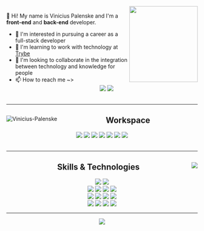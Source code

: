 <div>
  <a href="#"><img align="right" src="https://c.tenor.com/cdgu_rxP5vwAAAAd/cat-hiss.gif" height="200px" width="180px"/></a>
  <p align="left"><br>
    👋 Hi! My name is Vinicius Palenske and I'm a <b>front-end</b> and <b>back-end</b> developer.
    <ul>
      <li>👀 I'm interested in pursuing a career as a full-stack developer</li>
      <li>🌱 I'm learning to work with technology at <a href="https://www.betrybe.com/">Trybe</a></li>
      <li>💞️ I'm looking to collaborate in the integration between technology and knowledge for people</li>
      <li>📫 How to reach me ~>
        <div align="center">
          <a href="https://www.linkedin.com/in/vini-palenske/" target="_blank">
            <img src="https://img.shields.io/badge/LinkedIn-0077B5?style=flat&logo=linkedin&logoColor=white"/></a>
          <a href="https://mail.google.com/mail/?view=cm&fs=1&to=viniciuspalenske@gmail.com" target="_blank">
            <img src="https://img.shields.io/badge/Gmail-D14836?style=flat&logo=gmail&logoColor=white"/></a>
        </div></li>
      <br>
    </ul>
  </p>
</div>
<hr>
<div>
  <a href="#"><img align="left" src="https://github-readme-stats.vercel.app/api?username=palenske&theme=onedark&show_icons=true&hide=stars&custom_title=Palenske's%20GitHub%20Stats" alt="Vinicius-Palenske"/></a>
  <div align="center">
    <h2>Workspace</h2>
    <a href="#"><img href="#" src="https://img.shields.io/badge/Ubuntu-E95420?style=for-the-badge&logo=ubuntu&logoColor=white"/></a>
    <a href="#"><img src="https://img.shields.io/badge/oh_my_zsh-1A2C34?style=for-the-badge&logo=ohmyzsh&logoColor=white"/></a>
    <a href="#"><img src="https://img.shields.io/badge/Zoom-2D8CFF?style=for-the-badge&logo=zoom&logoColor=white"/></a>
    <a href="#"><img src="https://img.shields.io/badge/Visual_Studio_Code-0078D4?style=for-the-badge&logo=visual%20studio%20code&logoColor=white"/></a>
    <a href="#"><img src="https://img.shields.io/badge/Slack-4A154B?style=for-the-badge&logo=slack&logoColor=white"/></a>
    <a href="#"><img src="https://img.shields.io/badge/Google_chrome-4285F4?style=for-the-badge&logo=Google-chrome&logoColor=white"/></a>
    <a href="#"><img src="https://img.shields.io/badge/Trello-0052CC?style=for-the-badge&logo=trello&logoColor=white"/></a>
  </div>
</div>
<br>
<hr>
<div>
  <a href="#"><img align="right" src="https://github-readme-stats.vercel.app/api/top-langs/?username=palenske&theme=onedark" widht="350px"/></a>
  <div align="center">
    <h2>Skills & Technologies</h2>
    <div>
      <a href="#"><img src="https://img.shields.io/badge/Bash-4D4D4D?style=for-the-badge&logo=gnu-bash&logoColor=white"></a>
      <a href="#"><img src="https://img.shields.io/badge/Git-F34F29?style=for-the-badge&logo=git&logoColor=white"></a>
    </div>
    <div>
      <a href="#"><img src="https://img.shields.io/badge/HTML5-E34F26?style=for-the-badge&logo=html5&logoColor=white"/></a>
      <a href="#"><img src="https://img.shields.io/badge/CSS3-1572B6?style=for-the-badge&logo=css3&logoColor=white"/></a>
      <a href="#"><img src="https://img.shields.io/badge/JavaScript-323330?style=for-the-badge&logo=javascript&logoColor=F7DF1E"/></a>
      <a href="#"><img src="https://img.shields.io/badge/React-20232A?style=for-the-badge&logo=react&logoColor=61DAFB"/></a>
    <div/>
    <div>
      <a href="#"><img src="https://img.shields.io/badge/Redux-593D88?style=for-the-badge&logo=redux&logoColor=white"/></a>
      <a href="#"><img src="https://img.shields.io/badge/React_Router-CA4245?style=for-the-badge&logo=react-router&logoColor=white"/></a>
      <a href="#"><img src="https://img.shields.io/badge/Jest-C21325?style=for-the-badge&logo=jest&logoColor=white"/></a>
      <a href="#"><img src="https://img.shields.io/badge/RTL-1A2C34?style=for-the-badge&amp;logo=testing-library&amp;logoColor=E33332"></a>
    </div>
    <div>
      <a href="#"><img src="https://img.shields.io/badge/Node.js-339933?style=for-the-badge&logo=nodedotjs&logoColor=white"/></a>
      <a href="#"><img src="https://img.shields.io/badge/Express.js-000000?style=for-the-badge&logo=express&logoColor=white"/></a>
      <a href="#"><img src="https://img.shields.io/badge/MySQL-4479A1?style=for-the-badge&logo=mysql&logoColor=white"/></a>
      <a href="#"><img src="https://img.shields.io/badge/MongoDB-4EA94B?style=for-the-badge&logo=mongodb&logoColor=white"/></a>
    </div>
  </div>
</div>
<hr>
<a href="https://irmaodojorel.fandom.com/pt-br/wiki/Vov%C3%B3_Juju"><img align="center" src="https://static.wikia.nocookie.net/irmaodojorel/images/8/8b/Fullimage_juju.png/revision/latest/scale-to-width-down/200?cb=20190228134134&path-prefix=pt-br"/></a>
